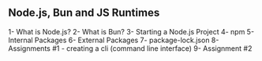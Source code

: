 ## Node.js, Bun and JS Runtimes

1- What is Node.js?
2- What is Bun?
3- Starting a Node.js      Project
4- npm
5- Internal Packages
6- External Packages
7- package-lock.json
8- Assignments #1 - creating a cli (command line interface)
9- Assignment #2
